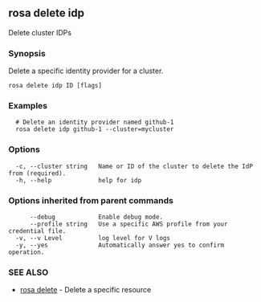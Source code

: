 ## rosa delete idp

Delete cluster IDPs

### Synopsis

Delete a specific identity provider for a cluster.

```
rosa delete idp ID [flags]
```

### Examples

```
  # Delete an identity provider named github-1
  rosa delete idp github-1 --cluster=mycluster
```

### Options

```
  -c, --cluster string   Name or ID of the cluster to delete the IdP from (required).
  -h, --help             help for idp
```

### Options inherited from parent commands

```
      --debug            Enable debug mode.
      --profile string   Use a specific AWS profile from your credential file.
  -v, --v Level          log level for V logs
  -y, --yes              Automatically answer yes to confirm operation.
```

### SEE ALSO

* [rosa delete](rosa_delete.md)	 - Delete a specific resource

